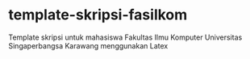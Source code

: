 # template-skripsi-fasilkom
Template skripsi untuk mahasiswa Fakultas Ilmu Komputer Universitas Singaperbangsa Karawang menggunakan Latex
